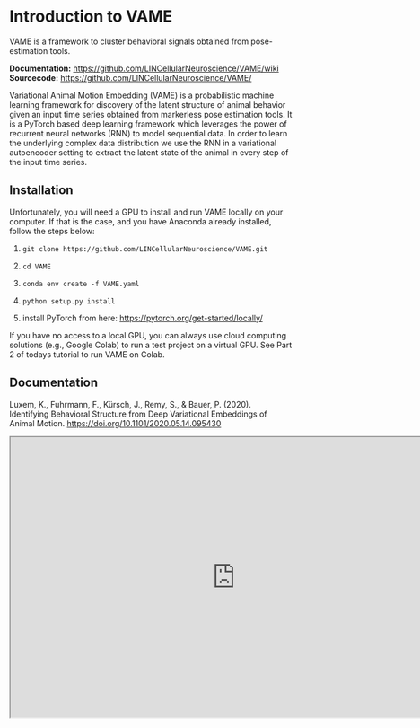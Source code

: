 # Introduction to VAME

VAME is a framework to cluster behavioral signals obtained from pose-estimation tools.

**Documentation:** https://github.com/LINCellularNeuroscience/VAME/wiki  
**Sourcecode:** https://github.com/LINCellularNeuroscience/VAME/

Variational Animal Motion Embedding (VAME) is a probabilistic machine learning framework for discovery of the latent structure
of animal behavior given an input time series obtained from markerless pose estimation tools. It is a PyTorch based deep learning framework which leverages the power of recurrent neural networks (RNN) to model sequential data. In order to learn the underlying complex data distribution we use the RNN in a variational autoencoder setting to extract the latent state of the animal in every step of the input time series.

## Installation

Unfortunately, you will need a GPU to install and run VAME locally on your computer. If that is the case, and you have Anaconda already installed, follow the steps below: 

1. `git clone https://github.com/LINCellularNeuroscience/VAME.git`

2. `cd VAME`

3. `conda env create -f VAME.yaml`

4. `python setup.py install`

5. install PyTorch from here: https://pytorch.org/get-started/locally/

If you have no access to a local GPU, you can always use cloud computing solutions (e.g., Google Colab) to run a test project on a virtual GPU. See Part 2 of todays tutorial to run VAME on Colab.

## Documentation

Luxem, K., Fuhrmann, F., Kürsch, J., Remy, S., & Bauer, P. (2020). Identifying Behavioral Structure from Deep Variational Embeddings of Animal Motion. https://doi.org/10.1101/2020.05.14.095430


<iframe width="800" height="500" src="https://www.biorxiv.org/content/10.1101/2020.05.14.095430v2.full.pdf"></iframe>
